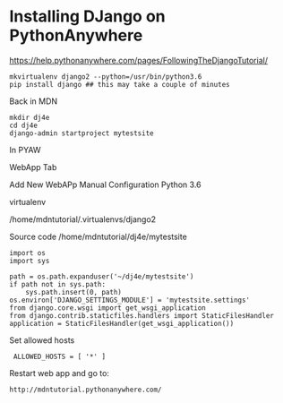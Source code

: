 Installing DJango on PythonAnywhere
===================================

https://help.pythonanywhere.com/pages/FollowingTheDjangoTutorial/

    mkvirtualenv django2 --python=/usr/bin/python3.6
    pip install django ## this may take a couple of minutes


Back in MDN

    mkdir dj4e
    cd dj4e
    django-admin startproject mytestsite


In PYAW

WebApp Tab

Add New WebAPp
Manual Configuration
Python 3.6

virtualenv 

/home/mdntutorial/.virtualenvs/django2

Source code
/home/mdntutorial/dj4e/mytestsite


    import os
    import sys

    path = os.path.expanduser('~/dj4e/mytestsite')
    if path not in sys.path:
        sys.path.insert(0, path)
    os.environ['DJANGO_SETTINGS_MODULE'] = 'mytestsite.settings'
    from django.core.wsgi import get_wsgi_application
    from django.contrib.staticfiles.handlers import StaticFilesHandler
    application = StaticFilesHandler(get_wsgi_application())


Set allowed hosts 

     ALLOWED_HOSTS = [ '*' ]                                                                                                        

Restart web app and go to:

    http://mdntutorial.pythonanywhere.com/

